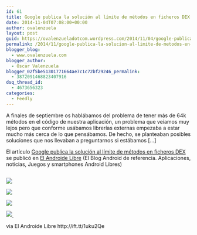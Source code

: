 ```yaml
---
id: 61
title: Google publica la solución al límite de métodos en ficheros DEX
date: 2014-11-04T07:08:00+00:00
author: ovalenzuela
layout: post
guid: https://ovalenzueladotcom.wordpress.com/2014/11/04/google-publica-la-solucion-al-limite-de-metodos-en-ficheros-dex
permalink: /2014/11/google-publica-la-solucion-al-limite-de-metodos-en-ficheros-dex.html
blogger_blog:
  - www.ovalenzuela.com
blogger_author:
  - Oscar Valenzuela
blogger_02f5be51301771664ae7c1c72bf29246_permalink:
  - 3872091468823407916
dsq_thread_id:
  - 4673656323
categories:
  - Feedly
---
```

<div>
  A finales de septiembre os hablábamos del problema de tener más de 64k métodos en el código de nuestra aplicación, un problema que veíamos muy lejos pero que conforme usábamos librerías externas empezaba a estar mucho más cerca de lo que pensábamos. De hecho, se planteaban posibles soluciones que nos llevaban a preguntarnos si estábamos […] 
  
  <p>
    El artículo <a href='http://ift.tt/1x1RZcF'>Google publica la solución al límite de métodos en ficheros DEX</a> se publicó en <a href='http://ift.tt/rvSjNz'>El Androide Libre</a> (El Blog Android de referencia. Aplicaciones, noticias, Juegos y smartphones Android Libres)
  </p>
  
  <p>
    <img border='0' src='http://ift.tt/1x1V6kV' width='1' height='1' />
  </p>
  
  <p>
    <a href='http://ift.tt/1tAu45a' rel='nofollow'><img border='0' src='http://ift.tt/1x1V6l9' /> </a>
  </p>
  
  <p>
    <a href='http://ift.tt/1tAu45d' rel='nofollow'><img border='0' src='http://ift.tt/1x1V9gB' /> </a>
  </p>
  
  <p>
    <a href='http://ift.tt/1x1V9gD' rel='nofollow'><img border='0' src='http://ift.tt/1x1V9gF' /> </a>
  </p>
  
  <p>
    <a href='http://ift.tt/1tAu3hE'><img border='0' src='http://ift.tt/1x1V903' /> </a><img border='0' src='http://ift.tt/1tAu45g' width='1' height='1' />
  </p>
  
  <p>
    via El Androide Libre http://ift.tt/1uku2Qe
  </p>
</div>